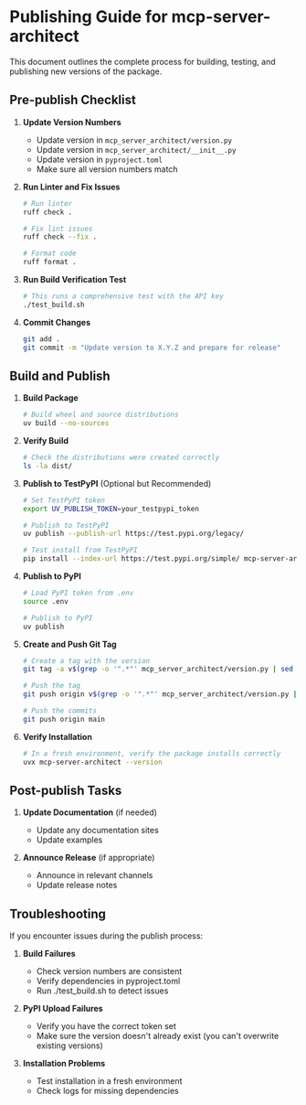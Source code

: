 # Publishing Guide for mcp-server-architect

This document outlines the complete process for building, testing, and publishing new versions of the package.

## Pre-publish Checklist

1. **Update Version Numbers**
   - Update version in `mcp_server_architect/version.py`
   - Update version in `mcp_server_architect/__init__.py`
   - Update version in `pyproject.toml`
   - Make sure all version numbers match

2. **Run Linter and Fix Issues**
   ```bash
   # Run linter
   ruff check .
   
   # Fix lint issues
   ruff check --fix .
   
   # Format code
   ruff format .
   ```

3. **Run Build Verification Test**
   ```bash
   # This runs a comprehensive test with the API key
   ./test_build.sh
   ```

4. **Commit Changes**
   ```bash
   git add .
   git commit -m "Update version to X.Y.Z and prepare for release"
   ```

## Build and Publish

1. **Build Package**
   ```bash
   # Build wheel and source distributions
   uv build --no-sources
   ```

2. **Verify Build**
   ```bash
   # Check the distributions were created correctly
   ls -la dist/
   ```

3. **Publish to TestPyPI** (Optional but Recommended)
   ```bash
   # Set TestPyPI token
   export UV_PUBLISH_TOKEN=your_testpypi_token
   
   # Publish to TestPyPI
   uv publish --publish-url https://test.pypi.org/legacy/
   
   # Test install from TestPyPI
   pip install --index-url https://test.pypi.org/simple/ mcp-server-architect
   ```

4. **Publish to PyPI**
   ```bash
   # Load PyPI token from .env
   source .env
   
   # Publish to PyPI
   uv publish
   ```

5. **Create and Push Git Tag**
   ```bash
   # Create a tag with the version
   git tag -a v$(grep -o '".*"' mcp_server_architect/version.py | sed 's/"//g') -m "Version $(grep -o '".*"' mcp_server_architect/version.py | sed 's/"//g')"
   
   # Push the tag
   git push origin v$(grep -o '".*"' mcp_server_architect/version.py | sed 's/"//g')
   
   # Push the commits
   git push origin main
   ```

6. **Verify Installation**
   ```bash
   # In a fresh environment, verify the package installs correctly
   uvx mcp-server-architect --version
   ```

## Post-publish Tasks

1. **Update Documentation** (if needed)
   - Update any documentation sites
   - Update examples

2. **Announce Release** (if appropriate)
   - Announce in relevant channels
   - Update release notes

## Troubleshooting

If you encounter issues during the publish process:

1. **Build Failures**
   - Check version numbers are consistent
   - Verify dependencies in pyproject.toml
   - Run ./test_build.sh to detect issues

2. **PyPI Upload Failures**
   - Verify you have the correct token set
   - Make sure the version doesn't already exist (you can't overwrite existing versions)

3. **Installation Problems**
   - Test installation in a fresh environment
   - Check logs for missing dependencies